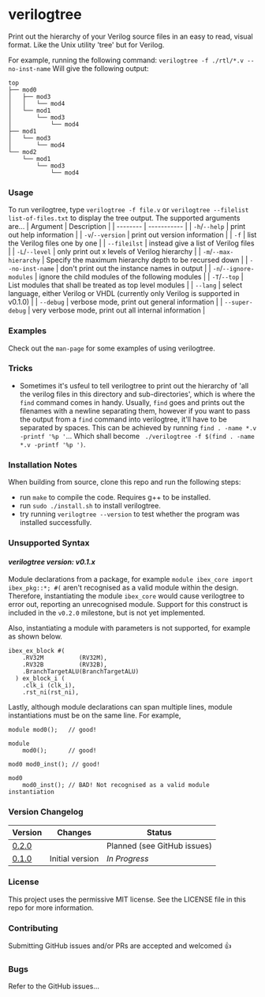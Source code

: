 # verilogtree

Print out the hierarchy of your Verilog source files in an easy to read, visual format. Like the Unix utility 'tree' but for Verilog.

For example, running the following command:
```verilogtree -f ./rtl/*.v --no-inst-name```
Will give the following output:
```
top
├── mod0
│   ├── mod3
│   │   └── mod4
│   └── mod1
│       └── mod3
│           └── mod4
├── mod1
│   └── mod3
│       └── mod4
└── mod2
    └── mod1
        └── mod3
            └── mod4
```

### Usage
To run verilogtree, type `verilogtree -f file.v` or `verilogtree --filelist list-of-files.txt` to display the tree output. The supported arguments are...
| Argument | Description |
| -------- | ----------- |
| `-h`/`--help` | print out help information |
| `-v`/`--version` | print out version information |
| `-f` | list the Verilog files one by one |
| `--fileilst` | instead give a list of Verilog files |
| `-L`/`--level` | only print out x levels of Verilog hierarchy |
| `-m`/`--max-hierarchy` | Specify the maximum hierarchy depth to be recursed down |
| `--no-inst-name` | don't print out the instance names in output |
| `-n`/`--ignore-modules` | ignore the child modules of the following modules |
| `-T`/`--top` | List modules that shall be treated as top level modules |
| `--lang` | select language, either Verilog or VHDL (currently only Verilog is supported in v0.1.0) |
| `--debug` | verbose mode, print out general information |
| `--super-debug` | very verbose mode, print out all internal information |

### Examples
Check out the `man-page` for some examples of using verilogtree.

### Tricks
- Sometimes it's usfeul to tell verilogtree to print out the hierarchy of 'all the verilog files in this directory and sub-directories', which is where the `find` command comes in handy. Usually, `find` goes and prints out the filenames with a newline separating them, however if you want to pass the output from a `find` command into verilogtree, it'll have to be separated by spaces. This can be achieved by running `find . -name *.v -printf '%p '`... Which shall become ` ./verilogtree -f $(find . -name *.v -printf '%p ')`.

### Installation Notes
When building from source, clone this repo and run the following steps:
- run `make` to compile the code. Requires g++ to be installed.
- run `sudo ./install.sh` to install verilogtree.
- try running `verilogtree --version` to test whether the program was installed successfully.

### Unsupported Syntax
#### _verilogtree version: v0.1.x_

Module declarations from a package, for example `module ibex_core import ibex_pkg::*; #(` aren't recognised as a valid module within the design. Therefore, instantiating the module `ibex_core` would cause verilogtree to error out, reporting an unrecognised module. Support for this construct is included in the `v0.2.0` milestone, but is not yet implemented.

Also, instantiating a module with parameters is not supported, for example as shown below.
```
ibex_ex_block #(
    .RV32M          (RV32M),
    .RV32B          (RV32B),
    .BranchTargetALU(BranchTargetALU)
  ) ex_block_i (
    .clk_i (clk_i),
    .rst_ni(rst_ni),
```

Lastly, although module declarations can span multiple lines, module instantiations must be on the same line. For example,
```
module mod0();   // good!

module
    mod0();      // good!

mod0 mod0_inst(); // good!

mod0
    mod0_inst(); // BAD! Not recognised as a valid module instantiation
```

### Version Changelog
| Version | Changes | Status |
| ------- | ------- | ------ |
| [0.2.0](https://github.com/LiamSkirrow/verilogtree/milestone/2)   |  | Planned (see GitHub issues) |
| [0.1.0](https://github.com/LiamSkirrow/verilogtree/milestone/1)   | Initial version | *In Progress* |

### License
This project uses the permissive MIT license. See the LICENSE file in this repo for more information.

### Contributing
Submitting GitHub issues and/or PRs are accepted and welcomed 👍

### Bugs
Refer to the GitHub issues...
